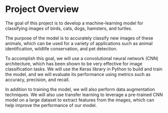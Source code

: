 # Project Overview
The goal of this project is to develop a machine-learning model for classifying images of birds, cats, dogs, hamsters, and turtles. 

The purpose of the model is to accurately classify new images of these animals, which can be used for a variety of applications such as animal identification, wildlife conservation, and pet detection.

To accomplish this goal, we will use a convolutional neural network (CNN) architecture, which has been shown to be very effective for image classification tasks. We will use the Keras library in Python to build and train the model, and we will evaluate its performance using metrics such as accuracy, precision, and recall.

In addition to training the model, we will also perform data augmentation techniques. We will also use transfer learning to leverage a pre-trained CNN model on a large dataset to extract features from the images, which can help improve the performance of our model.
